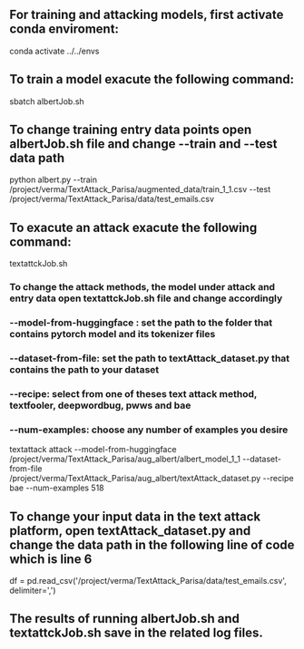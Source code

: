 ## For training and attacking models, first activate conda enviroment:

conda activate ../../envs

## To train a model exacute the following command: 
sbatch albertJob.sh

## To change training entry data points open albertJob.sh file and change --train and --test data path
python albert.py --train /project/verma/TextAttack_Parisa/augmented_data/train_1_1.csv  --test /project/verma/TextAttack_Parisa/data/test_emails.csv

## To exacute an attack exacute the following command:
textattckJob.sh

### To change the attack methods, the model under attack and entry data open textattckJob.sh file and change accordingly
### --model-from-huggingface : set the path to the folder that contains pytorch model and its tokenizer files
### --dataset-from-file: set the path to textAttack_dataset.py that contains the path to your dataset
### --recipe: select from one of theses text attack method, textfooler, deepwordbug, pwws and bae
### --num-examples: choose any number of examples you desire
textattack attack --model-from-huggingface /project/verma/TextAttack_Parisa/aug_albert/albert_model_1_1 --dataset-from-file /project/verma/TextAttack_Parisa/aug_albert/textAttack_dataset.py --recipe bae --num-examples 518

## To change your input data in the text attack platform, open textAttack_dataset.py and change the data path in the following line of code which is line 6
df = pd.read_csv('/project/verma/TextAttack_Parisa/data/test_emails.csv', delimiter=',')

## The results of running albertJob.sh and textattckJob.sh save in the related log files.